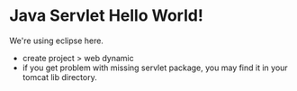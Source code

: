 # Java Servlet Hello World!

We're using eclipse here. 

- create project > web dynamic
- if you get problem with missing servlet package, you may find it in your tomcat lib directory.